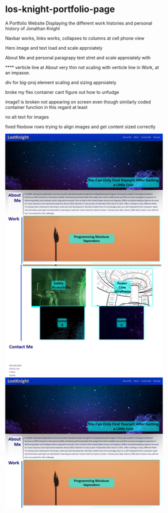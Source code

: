 # los-knight-portfolio-page

A Portfolio Website Displaying the different work histories and personal history of Jonathan Knight 

Navbar works, links works, collapses to columns at cell phone view

Hero image and text load and scale approiately

About Me and personal paragrapy text stret and scale approiately with

**** verticle line at About very thin not scaling with verticle line in Work, at an impasse. 

div for big-proj element scaling and sizing approiately 

broke my flex container cant figure out how to unfudge

image1 is broken not appearing on screen even though similarly coded container function in this regard at least

no alt text for images

fixed flexbow rows trying to align images and get content sized correctly




![screenshot1](assets/images/screenshot1.JPG)
![screenshot2](assets/images/screenshot2.JPG) ![](assets/images/screenshot1.JPG) 